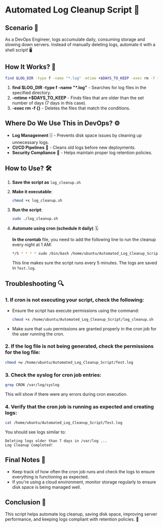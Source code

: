 
# Automated Log Cleanup Script 🚀

## Scenario 📜

As a DevOps Engineer, logs accumulate daily, consuming storage and slowing down servers. Instead of manually deleting logs, automate it with a shell script! 🖥️

## How It Works? 🔧

```bash
find $LOG_DIR -type f -name "*.log" -mtime +$DAYS_TO_KEEP -exec rm -f {} \;
```

1. **find $LOG_DIR -type f -name "*.log"** - Searches for log files in the specified directory.
2. **-mtime +$DAYS_TO_KEEP** - Finds files that are older than the set number of days (7 days in this case).
3. **-exec rm -f {}** - Deletes the files that match the conditions.

## Where Do We Use This in DevOps? ⚙️

- **Log Management** 🗄️ - Prevents disk space issues by cleaning up unnecessary logs.
- **CI/CD Pipelines** 🚀 - Cleans old logs before new deployments.
- **Security Compliance** 🔐 - Helps maintain proper log retention policies.

## How to Use? 🛠️

1. **Save the script as** `log_cleanup.sh`
2. **Make it executable**:

   ```bash
   chmod +x log_cleanup.sh
   ```

3. **Run the script**:

   ```bash
   sudo ./log_cleanup.sh
   ```

4. **Automate using cron (schedule it daily)** 🗓️

   **In the crontab** file, you need to add the following line to run the cleanup every night at 1 AM:

   ```bash
   */5 * * * * sudo /bin/bash /home/ubuntu/Automated_Log_Cleanup_Script/log_cleanup.sh >> /home/ubuntu/Automated_Log_Cleanup_Script/Test.log 2>&1
   ```

   This line makes sure the script runs every 5 minutes. The logs are saved in `Test.log`.

## Troubleshooting 🔍

### 1. If cron is not executing your script, check the following:

- Ensure the script has execute permissions using the command:

  ```bash
  chmod +x /home/ubuntu/Automated_Log_Cleanup_Script/log_cleanup.sh
  ```

- Make sure that `sudo` permissions are granted properly in the cron job for the user running the cron.

### 2. If the log file is not being generated, check the permissions for the log file:

```bash
chmod +w /home/ubuntu/Automated_Log_Cleanup_Script/Test.log
```

### 3. Check the syslog for cron job entries:

```bash
grep CRON /var/log/syslog
```

This will show if there were any errors during cron execution.

### 4. Verify that the cron job is running as expected and creating logs:

```bash
cat /home/ubuntu/Automated_Log_Cleanup_Script/Test.log
```

You should see logs similar to:

```
Deleting logs older than 7 days in /var/log ...
Log Cleanup Completed!
```

## Final Notes 📝

- Keep track of how often the cron job runs and check the logs to ensure everything is functioning as expected.
- If you're using a cloud environment, monitor storage regularly to ensure disk space is being managed well.

## Conclusion 🎉

This script helps automate log cleanup, saving disk space, improving server performance, and keeping logs compliant with retention policies. 🚀

